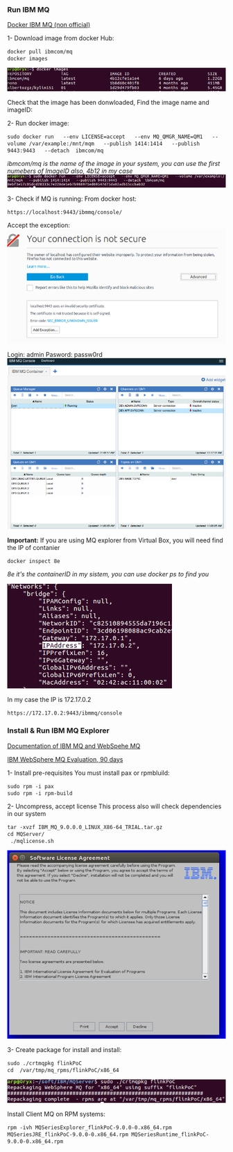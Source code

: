 




### Run IBM MQ
[Docker IBM MQ (non official)](https://hub.docker.com/r/ibmcom/mq/)

1- Download image from docker Hub:
```
docker pull ibmcom/mq
docker images
```

![alt text](./images/dockerimages.png)

Check that the image has been donwloaded, Find the image name and imageID:

2- Run docker image:
```
sudo docker run   --env LICENSE=accept   --env MQ_QMGR_NAME=QM1   --volume /var/example:/mnt/mqm   --publish 1414:1414   --publish 9443:9443   --detach  ibmcom/mq
```
*ibmcom/mq is the name of the image in your system, you can use the first numebers of ImageID also, 4b12 in my case*
![alt text](./images/dockerrun.png)

3- Check if MQ is running:
From docker host:
```
https://localhost:9443/ibmmq/console/
```

Accept the exception:
![alt text](./images/webAccess.png)

Login: admin Pasword: passw0rd
![alt text](./images/WebUI.png)

**Important:** If you are using MQ explorer from Virtual Box, you will need find the IP of contanier
```
docker inspect 8e
```
*8e it's the containerID in my sistem, you can use docker ps to find you*

![alt text](./images/DockerIP.png)

In my case the IP is 172.17.0.2
```
https://172.17.0.2:9443/ibmmq/console
```


### Install & Run IBM MQ Explorer
[Documentation of IBM MQ and WebSpehe MQ](http://www-01.ibm.com/software/integration/wmq/library/?cm_mmc=Email-_-IBM+Cloud_API+Economy-_-WW_WW-_-APIe-MQ-eMail1_0WT_%20T_OFF_CB%20_LearnHow&cm_mmca1=000000WT&cm_mmca2=10000818&cm_mmca3=M00001777)

[IBM WebSphere MQ Evaluation, 90 days](https://www-01.ibm.com/marketing/iwm/iwm/web/download.do?source=ESD-WSMQ-EVAL&S_PKG=CRZC5ML&S_TACT=000000WT&lang=en_US&dlmethod=http)


1- Install pre-requisites
You must install pax or rpmbluild:
```
sudo rpm -i pax
sudo rpm -i rpm-build
```
2- Uncompress, accept license
This process also will check dependencies in our system
```
tar -xvzf IBM_MQ_9.0.0.0_LINUX_X86-64_TRIAL.tar.gz 
cd MQServer/
 ./mqlicense.sh 
```
![alt text](./images/IBMMQInstall.png)

3- Create package for install and install:
```
sudo ./crtmqpkg flinkPoC
cd  /var/tmp/mq_rpms/flinkPoC/x86_64
```
![alt text](./images/crtmqkg.png)


Install Client MQ on RPM systems:
```
rpm -ivh MQSeriesExplorer_flinkPoC-9.0.0-0.x86_64.rpm MQSeriesJRE_flinkPoC-9.0.0-0.x86_64.rpm MQSeriesRuntime_flinkPoC-9.0.0-0.x86_64.rpm 
```
